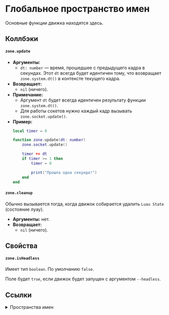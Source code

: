 # Глобальное пространство имен
Основные функции движка находятся здесь.

## Коллбэки
#### `zone.update`
-   **Аргументы:**
    -   `dt: number` — время, прошедшее с предыдущего кадра в секундах.
    Этот `dt` всегда будет идентичен тому, что возвращает `zone.system.dt()` в контексте текущего кадра.
-   **Возвращает:**
    -   `nil` (ничего).
-   **Примечание:**
    -   Аргумент `dt` будет всегда идентичен результату функции `zone.system.dt()`.
    -   Для работы сокетов нужно каждый кадр вызывать `zone.socket.update()`.
-   **Пример:**
    ```lua
    local timer = 0

    function zone.update(dt: number)
        zone.socket.update()

        timer += dt
        if timer >= 1 then
            timer = 0

            print("Прошла одна секунда!")
        end
    end
    ```
#### `zone.cleanup`
Обычно вызывается тогда, когда движок собирается удалить `Luau State` (состояние луау).
-   **Аргументы:** нет.
-   **Возвращает:**
    -   `nil` (ничего).
## Свойства
#### `zone.isHeadless`
Имеет тип `boolean`. По умолчанию `false`.

Поле будет `true`, если движок будет запущен с аргументом `--headless`.
    
## Ссылки
<details>
<summary>Пространства имен</summary>

-   [**zone.system**](system/readme.md) — системные функции.
-   [**zone.byteStream**](bytestream/readme.md) — работа с бинарными данными.
-   [**zone.socket**](socket/readme) — все, что связано с TCP соединениями.

</details>

  